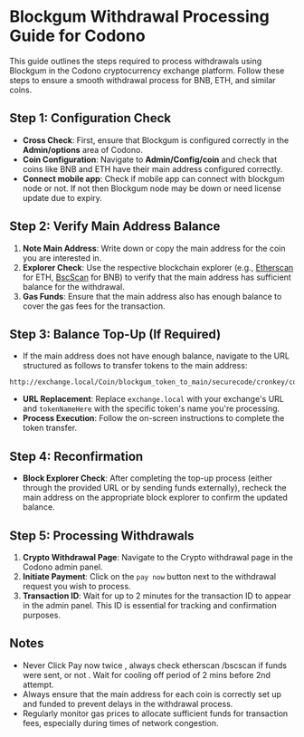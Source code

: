 # Blockgum Withdrawal Processing Guide for Codono

This guide outlines the steps required to process withdrawals using Blockgum in the Codono cryptocurrency exchange platform. Follow these steps to ensure a smooth withdrawal process for BNB, ETH, and similar coins.

## Step 1: Configuration Check

- **Cross Check**: First, ensure that Blockgum is configured correctly in the **Admin/options** area of Codono.
- **Coin Configuration**: Navigate to **Admin/Config/coin** and check that coins like BNB and ETH have their main address configured correctly.
- **Connect mobile app**: Check if mobile app can connect with blockgum node or not. If not then Blockgum node may be down or need license update due to expiry.

## Step 2: Verify Main Address Balance

1. **Note Main Address**: Write down or copy the main address for the coin you are interested in.
2. **Explorer Check**: Use the respective blockchain explorer (e.g., [Etherscan](https://etherscan.io) for ETH, [BscScan](https://bscscan.com) for BNB) to verify that the main address has sufficient balance for the withdrawal. 
3. **Gas Funds**: Ensure that the main address also has enough balance to cover the gas fees for the transaction.

## Step 3: Balance Top-Up (If Required)

- If the main address does not have enough balance, navigate to the URL structured as follows to transfer tokens to the main address:

```
http://exchange.local/Coin/blockgum_token_to_main/securecode/cronkey/coinname/tokenNameHere

```

- **URL Replacement**: Replace `exchange.local` with your exchange's URL and `tokenNameHere` with the specific token's name you're processing.
- **Process Execution**: Follow the on-screen instructions to complete the token transfer.

## Step 4: Reconfirmation

- **Block Explorer Check**: After completing the top-up process (either through the provided URL or by sending funds externally), recheck the main address on the appropriate block explorer to confirm the updated balance.

## Step 5: Processing Withdrawals

1. **Crypto Withdrawal Page**: Navigate to the Crypto withdrawal page in the Codono admin panel.
2. **Initiate Payment**: Click on the `pay now` button next to the withdrawal request you wish to process.
3. **Transaction ID**: Wait for up to 2 minutes for the transaction ID to appear in the admin panel. This ID is essential for tracking and confirmation purposes.

## Notes
- Never Click Pay now twice , always check etherscan /bscscan if funds were sent, or not . Wait for cooling off period of 2 mins before 2nd attempt.
- Always ensure that the main address for each coin is correctly set up and funded to prevent delays in the withdrawal process.
- Regularly monitor gas prices to allocate sufficient funds for transaction fees, especially during times of network congestion.

